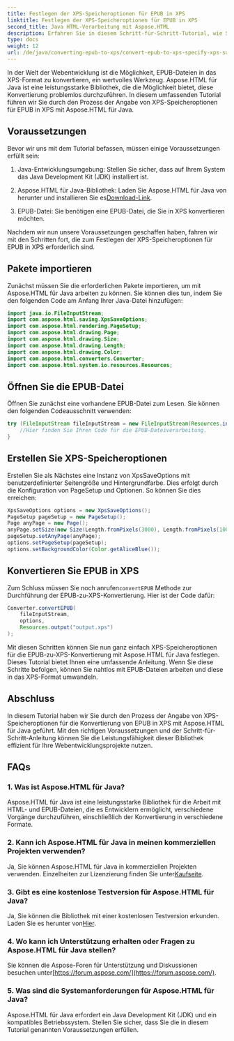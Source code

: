 ```yaml
---
title: Festlegen der XPS-Speicheroptionen für EPUB in XPS
linktitle: Festlegen der XPS-Speicheroptionen für EPUB in XPS
second_title: Java HTML-Verarbeitung mit Aspose.HTML
description: Erfahren Sie in diesem Schritt-für-Schritt-Tutorial, wie Sie Aspose.HTML für Java verwenden, um XPS-Speicheroptionen für EPUB in XPS festzulegen. Konvertieren Sie EPUB-Dateien nahtlos.
type: docs
weight: 12
url: /de/java/converting-epub-to-xps/convert-epub-to-xps-specify-xps-save-options/
---
```

In der Welt der Webentwicklung ist die Möglichkeit, EPUB-Dateien in das XPS-Format zu konvertieren, ein wertvolles Werkzeug. Aspose.HTML für Java ist eine leistungsstarke Bibliothek, die die Möglichkeit bietet, diese Konvertierung problemlos durchzuführen. In diesem umfassenden Tutorial führen wir Sie durch den Prozess der Angabe von XPS-Speicheroptionen für EPUB in XPS mit Aspose.HTML für Java.

## Voraussetzungen

Bevor wir uns mit dem Tutorial befassen, müssen einige Voraussetzungen erfüllt sein:

1. Java-Entwicklungsumgebung: Stellen Sie sicher, dass auf Ihrem System das Java Development Kit (JDK) installiert ist.

2.  Aspose.HTML für Java-Bibliothek: Laden Sie Aspose.HTML für Java von herunter und installieren Sie es[Download-Link](https://releases.aspose.com/html/java/).

3. EPUB-Datei: Sie benötigen eine EPUB-Datei, die Sie in XPS konvertieren möchten.

Nachdem wir nun unsere Voraussetzungen geschaffen haben, fahren wir mit den Schritten fort, die zum Festlegen der XPS-Speicheroptionen für EPUB in XPS erforderlich sind.

## Pakete importieren

Zunächst müssen Sie die erforderlichen Pakete importieren, um mit Aspose.HTML für Java arbeiten zu können. Sie können dies tun, indem Sie den folgenden Code am Anfang Ihrer Java-Datei hinzufügen:

```java
import java.io.FileInputStream;
import com.aspose.html.saving.XpsSaveOptions;
import com.aspose.html.rendering.PageSetup;
import com.aspose.html.drawing.Page;
import com.aspose.html.drawing.Size;
import com.aspose.html.drawing.Length;
import com.aspose.html.drawing.Color;
import com.aspose.html.converters.Converter;
import com.aspose.html.system.io.resources.Resources;
```

## Öffnen Sie die EPUB-Datei

Öffnen Sie zunächst eine vorhandene EPUB-Datei zum Lesen. Sie können den folgenden Codeausschnitt verwenden:

```java
try (FileInputStream fileInputStream = new FileInputStream(Resources.input("input.epub"))) {
    //Hier finden Sie Ihren Code für die EPUB-Dateiverarbeitung.
}
```

## Erstellen Sie XPS-Speicheroptionen

Erstellen Sie als Nächstes eine Instanz von XpsSaveOptions mit benutzerdefinierter Seitengröße und Hintergrundfarbe. Dies erfolgt durch die Konfiguration von PageSetup und Optionen. So können Sie dies erreichen:

```java
XpsSaveOptions options = new XpsSaveOptions();
PageSetup pageSetup = new PageSetup();
Page anyPage = new Page();
anyPage.setSize(new Size(Length.fromPixels(3000), Length.fromPixels(1000)));
pageSetup.setAnyPage(anyPage);
options.setPageSetup(pageSetup);
options.setBackgroundColor(Color.getAliceBlue());
```

## Konvertieren Sie EPUB in XPS

 Zum Schluss müssen Sie noch anrufen`convertEPUB` Methode zur Durchführung der EPUB-zu-XPS-Konvertierung. Hier ist der Code dafür:

```java
Converter.convertEPUB(
    fileInputStream,
    options,
    Resources.output("output.xps")
);
```

Mit diesen Schritten können Sie nun ganz einfach XPS-Speicheroptionen für die EPUB-zu-XPS-Konvertierung mit Aspose.HTML für Java festlegen. Dieses Tutorial bietet Ihnen eine umfassende Anleitung. Wenn Sie diese Schritte befolgen, können Sie nahtlos mit EPUB-Dateien arbeiten und diese in das XPS-Format umwandeln.

## Abschluss

In diesem Tutorial haben wir Sie durch den Prozess der Angabe von XPS-Speicheroptionen für die Konvertierung von EPUB in XPS mit Aspose.HTML für Java geführt. Mit den richtigen Voraussetzungen und der Schritt-für-Schritt-Anleitung können Sie die Leistungsfähigkeit dieser Bibliothek effizient für Ihre Webentwicklungsprojekte nutzen.

## FAQs

### 1. Was ist Aspose.HTML für Java?
Aspose.HTML für Java ist eine leistungsstarke Bibliothek für die Arbeit mit HTML- und EPUB-Dateien, die es Entwicklern ermöglicht, verschiedene Vorgänge durchzuführen, einschließlich der Konvertierung in verschiedene Formate.

### 2. Kann ich Aspose.HTML für Java in meinen kommerziellen Projekten verwenden?
 Ja, Sie können Aspose.HTML für Java in kommerziellen Projekten verwenden. Einzelheiten zur Lizenzierung finden Sie unter[Kaufseite](https://purchase.aspose.com/buy).

### 3. Gibt es eine kostenlose Testversion für Aspose.HTML für Java?
 Ja, Sie können die Bibliothek mit einer kostenlosen Testversion erkunden. Laden Sie es herunter von[Hier](https://releases.aspose.com/).

### 4. Wo kann ich Unterstützung erhalten oder Fragen zu Aspose.HTML für Java stellen?
 Sie können die Aspose-Foren für Unterstützung und Diskussionen besuchen unter[https://forum.aspose.com/](https://forum.aspose.com/).

### 5. Was sind die Systemanforderungen für Aspose.HTML für Java?
Aspose.HTML für Java erfordert ein Java Development Kit (JDK) und ein kompatibles Betriebssystem. Stellen Sie sicher, dass Sie die in diesem Tutorial genannten Voraussetzungen erfüllen.